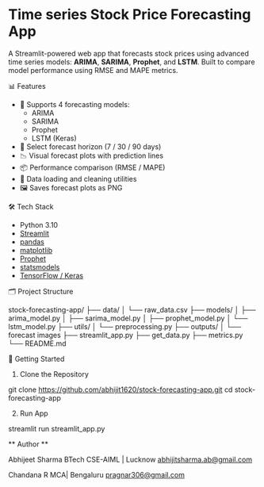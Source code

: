 # Time series Stock Price Forecasting App

A Streamlit-powered web app that forecasts stock prices using advanced time series models: **ARIMA**, **SARIMA**, **Prophet**, and **LSTM**. Built to compare model performance using RMSE and MAPE metrics.


📊 Features

- 🧠 Supports 4 forecasting models:
  - ARIMA
  - SARIMA
  - Prophet
  - LSTM (Keras)
- 📅 Select forecast horizon (7 / 30 / 90 days)
- 📉 Visual forecast plots with prediction lines
- 📦 Performance comparison (RMSE / MAPE)
- 📁 Data loading and cleaning utilities
- 🖼️ Saves forecast plots as PNG


🛠️ Tech Stack

- Python 3.10
- [Streamlit](https://streamlit.io/)
- [pandas](https://pandas.pydata.org/)
- [matplotlib](https://matplotlib.org/)
- [Prophet](https://facebook.github.io/prophet/)
- [statsmodels](https://www.statsmodels.org/)
- [TensorFlow / Keras](https://www.tensorflow.org/)



 🗂️ Project Structure

   stock-forecasting-app/
├── data/
│   └── raw_data.csv
├── models/
│   ├── arima_model.py
│   ├── sarima_model.py
│   ├── prophet_model.py
│   └── lstm_model.py
├── utils/
│   └── preprocessing.py
├── outputs/
│   └── forecast images
├── streamlit_app.py
├── get_data.py
├── metrics.py
└── README.md



🚀 Getting Started

1. Clone the Repository


git clone https://github.com/abhijit1620/stock-forecasting-app.git
cd stock-forecasting-app

2. Run App

streamlit run streamlit_app.py

** Author **

Abhijeet Sharma
BTech CSE-AIML | Lucknow
abhijitsharma.ab@gmail.com

Chandana R
MCA| Bengaluru
pragnar306@gmail.com


